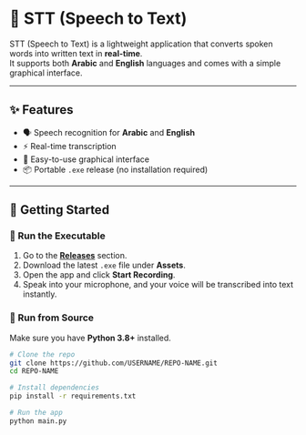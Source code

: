 # 🎤 STT (Speech to Text)

STT (Speech to Text) is a lightweight application that converts spoken words into written text in **real-time**.  
It supports both **Arabic** and **English** languages and comes with a simple graphical interface.

---

## ✨ Features
- 🗣️ Speech recognition for **Arabic** and **English**  
- ⚡ Real-time transcription  
- 🎨 Easy-to-use graphical interface  
- 📦 Portable `.exe` release (no installation required)  

---

## 🚀 Getting Started

### 🔹 Run the Executable
1. Go to the **[Releases](../../releases)** section.  
2. Download the latest `.exe` file under **Assets**.  
3. Open the app and click **Start Recording**.  
4. Speak into your microphone, and your voice will be transcribed into text instantly.  

### 🔹 Run from Source
Make sure you have **Python 3.8+** installed.  

```bash
# Clone the repo
git clone https://github.com/USERNAME/REPO-NAME.git
cd REPO-NAME

# Install dependencies
pip install -r requirements.txt

# Run the app
python main.py
